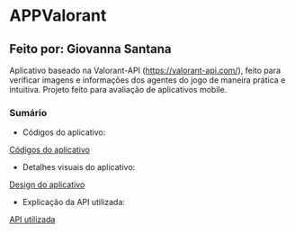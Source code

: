 # APPValorant
## Feito por: Giovanna Santana

Aplicativo baseado na Valorant-API (https://valorant-api.com/), feito para verificar imagens e informações dos agentes do jogo de maneira prática e intuitiva. Projeto feito para avaliação de aplicativos mobile.

### Sumário

- Códigos do aplicativo:

[Códigos do aplicativo](https://github.com/giovannasantt/APPValorant/wiki/Descri%C3%A7%C3%A3o-do-aplicativo-(c%C3%B3digos))

- Detalhes visuais do aplicativo:

[Design do aplicativo](https://github.com/giovannasantt/APPValorant/wiki/Descri%C3%A7%C3%A3o-do-aplicativo-(visual))

- Explicação da API utilizada:

[API utilizada](https://github.com/giovannasantt/APPValorant/wiki/API-utilizada) 
